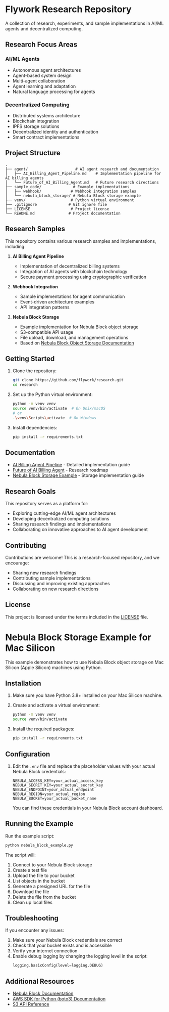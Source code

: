 # Flywork Research Repository

A collection of research, experiments, and sample implementations in AI/ML agents and decentralized computing.

## Research Focus Areas

### AI/ML Agents
- Autonomous agent architectures
- Agent-based system design
- Multi-agent collaboration
- Agent learning and adaptation
- Natural language processing for agents

### Decentralized Computing
- Distributed systems architecture
- Blockchain integration
- IPFS storage solutions
- Decentralized identity and authentication
- Smart contract implementations

## Project Structure

```
.
├── agent/                     # AI agent research and documentation
│   ├── AI_Billing_Agent_Pipeline.md    # Implementation pipeline for AI billing agents
│   └── Future_of_AI_Billing_Agent.md   # Future research directions
├── sample_code/              # Example implementations
│   ├── webhook/             # Webhook integration samples
│   └── nebula_block_storage/ # Nebula Block storage example
├── venv/                    # Python virtual environment
├── .gitignore              # Git ignore file
├── LICENSE                  # Project license
└── README.md               # Project documentation
```

## Research Samples

This repository contains various research samples and implementations, including:

1. **AI Billing Agent Pipeline**
   - Implementation of decentralized billing systems
   - Integration of AI agents with blockchain technology
   - Secure payment processing using cryptographic verification

2. **Webhook Integration**
   - Sample implementations for agent communication
   - Event-driven architecture examples
   - API integration patterns

3. **Nebula Block Storage**
   - Example implementation for Nebula Block object storage
   - S3-compatible API usage
   - File upload, download, and management operations
   - Based on [Nebula Block Object Storage Documentation](https://docs.nebulablock.com/object-storage/tutorials/linuxmac)

## Getting Started

1. Clone the repository:
   ```bash
   git clone https://github.com/flywork/research.git
   cd research
   ```

2. Set up the Python virtual environment:
   ```bash
   python -m venv venv
   source venv/bin/activate  # On Unix/macOS
   # or
   .\venv\Scripts\activate  # On Windows
   ```

3. Install dependencies:
   ```bash
   pip install -r requirements.txt
   ```

## Documentation

- [AI Billing Agent Pipeline](agent/AI_Billing_Agent_Pipeline.md) - Detailed implementation guide
- [Future of AI Billing Agent](agent/Future_of_AI_Billing_Agent.md) - Research roadmap
- [Nebula Block Storage Example](sample_code/nebula_block_storage/README.md) - Storage implementation guide

## Research Goals

This repository serves as a platform for:
- Exploring cutting-edge AI/ML agent architectures
- Developing decentralized computing solutions
- Sharing research findings and implementations
- Collaborating on innovative approaches to AI agent development

## Contributing

Contributions are welcome! This is a research-focused repository, and we encourage:
- Sharing new research findings
- Contributing sample implementations
- Discussing and improving existing approaches
- Collaborating on new research directions

## License

This project is licensed under the terms included in the [LICENSE](LICENSE) file.

# Nebula Block Storage Example for Mac Silicon

This example demonstrates how to use Nebula Block object storage on Mac Silicon (Apple Silicon) machines using Python.

## Installation

1. Make sure you have Python 3.8+ installed on your Mac Silicon machine.

2. Create and activate a virtual environment:
   ```bash
   python -m venv venv
   source venv/bin/activate
   ```

3. Install the required packages:
   ```bash
   pip install -r requirements.txt
   ```

## Configuration

1. Edit the `.env` file and replace the placeholder values with your actual Nebula Block credentials:
   ```
   NEBULA_ACCESS_KEY=your_actual_access_key
   NEBULA_SECRET_KEY=your_actual_secret_key
   NEBULA_ENDPOINT=your_actual_endpoint
   NEBULA_REGION=your_actual_region
   NEBULA_BUCKET=your_actual_bucket_name
   ```

   You can find these credentials in your Nebula Block account dashboard.

## Running the Example

Run the example script:
```bash
python nebula_block_example.py
```

The script will:
1. Connect to your Nebula Block storage
2. Create a test file
3. Upload the file to your bucket
4. List objects in the bucket
5. Generate a presigned URL for the file
6. Download the file
7. Delete the file from the bucket
8. Clean up local files

## Troubleshooting

If you encounter any issues:

1. Make sure your Nebula Block credentials are correct
2. Check that your bucket exists and is accessible
3. Verify your internet connection
4. Enable debug logging by changing the logging level in the script:
   ```python
   logging.basicConfig(level=logging.DEBUG)
   ```

## Additional Resources

- [Nebula Block Documentation](https://docs.nebulablock.com/)
- [AWS SDK for Python (boto3) Documentation](https://boto3.amazonaws.com/v1/documentation/api/latest/index.html)
- [S3 API Reference](https://docs.aws.amazon.com/AmazonS3/latest/API/Welcome.html)